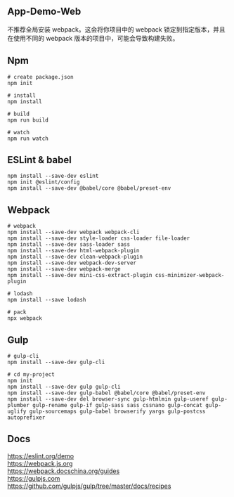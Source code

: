 ## App-Demo-Web
不推荐全局安装 webpack。这会将你项目中的 webpack 锁定到指定版本，并且在使用不同的 webpack 版本的项目中，可能会导致构建失败。


## Npm
```shell
# create package.json
npm init

# install
npm install

# build
npm run build

# watch
npm run watch
```


## ESLint & babel
```shell
npm install --save-dev eslint
npm init @eslint/config
npm install --save-dev @babel/core @babel/preset-env
```


## Webpack
```shell
# webpack
npm install --save-dev webpack webpack-cli
npm install --save-dev style-loader css-loader file-loader
npm install --save-dev sass-loader sass
npm install --save-dev html-webpack-plugin
npm install --save-dev clean-webpack-plugin
npm install --save-dev webpack-dev-server
npm install --save-dev webpack-merge
npm install --save-dev mini-css-extract-plugin css-minimizer-webpack-plugin

# lodash
npm install --save lodash

# pack
npx webpack
```


## Gulp
```shell
# gulp-cli
npm install --save-dev gulp-cli

# cd my-project
npm init
npm install --save-dev gulp gulp-cli
npm install --save-dev gulp-babel @babel/core @babel/preset-env
npm install --save-dev del browser-sync gulp-htmlmin gulp-useref gulp-plumber gulp-rename gulp-if gulp-sass sass cssnano gulp-concat gulp-uglify gulp-sourcemaps gulp-babel browserify yargs gulp-postcss autoprefixer
```

## Docs
https://eslint.org/demo  
https://webpack.js.org  
https://webpack.docschina.org/guides  
https://gulpjs.com  
https://github.com/gulpjs/gulp/tree/master/docs/recipes  
